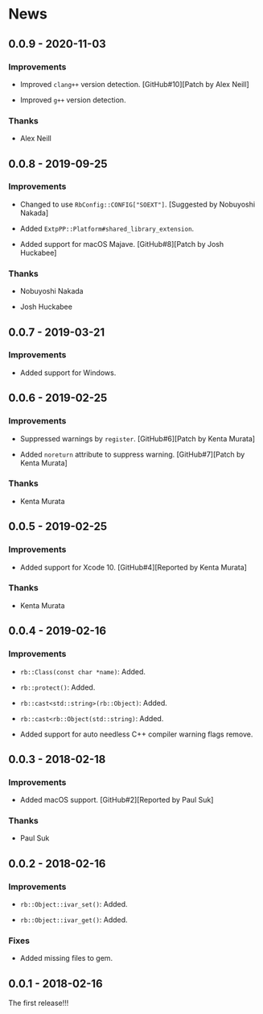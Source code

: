 # News

## 0.0.9 - 2020-11-03

### Improvements

  * Improved `clang++` version detection.
    [GitHub#10][Patch by Alex Neill]

  * Improved `g++` version detection.

### Thanks

  * Alex Neill

## 0.0.8 - 2019-09-25

### Improvements

  * Changed to use `RbConfig::CONFIG["SOEXT"]`.
    [Suggested by Nobuyoshi Nakada]

  * Added `ExtpPP::Platform#shared_library_extension`.

  * Added support for macOS Majave.
    [GitHub#8][Patch by Josh Huckabee]

### Thanks

  * Nobuyoshi Nakada

  * Josh Huckabee

## 0.0.7 - 2019-03-21

### Improvements

  * Added support for Windows.

## 0.0.6 - 2019-02-25

### Improvements

  * Suppressed warnings by `register`.
    [GitHub#6][Patch by Kenta Murata]

  * Added `noreturn` attribute to suppress warning.
    [GitHub#7][Patch by Kenta Murata]

### Thanks

  * Kenta Murata

## 0.0.5 - 2019-02-25

### Improvements

  * Added support for Xcode 10.
    [GitHub#4][Reported by Kenta Murata]

### Thanks

  * Kenta Murata

## 0.0.4 - 2019-02-16

### Improvements

  * `rb::Class(const char *name)`: Added.

  * `rb::protect()`: Added.

  * `rb::cast<std::string>(rb::Object)`: Added.

  * `rb::cast<rb::Object(std::string)`: Added.

  * Added support for auto needless C++ compiler warning flags remove.

## 0.0.3 - 2018-02-18

### Improvements

  * Added macOS support.
    [GitHub#2][Reported by Paul Suk]

### Thanks

  * Paul Suk

## 0.0.2 - 2018-02-16

### Improvements

  * `rb::Object::ivar_set()`: Added.

  * `rb::Object::ivar_get()`: Added.

### Fixes

  * Added missing files to gem.

## 0.0.1 - 2018-02-16

The first release!!!
